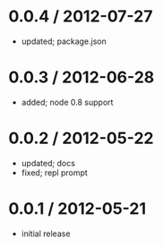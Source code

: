 0.0.4 / 2012-07-27
===================

  * updated; package.json

0.0.3 / 2012-06-28
===================

  * added; node 0.8 support

0.0.2 / 2012-05-22
===================

  * updated; docs
  * fixed; repl prompt

0.0.1 / 2012-05-21
===================

  * initial release

